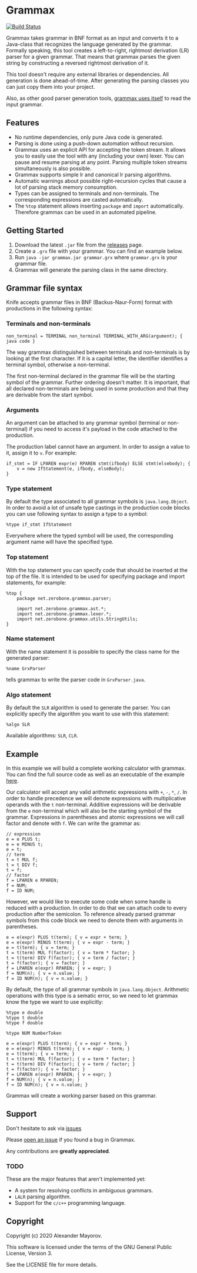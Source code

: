 # Grammax
[![Build Status](https://travis-ci.org/ZeroBone/Grammax.svg?branch=master)](https://travis-ci.org/ZeroBone/Grammax)

Grammax takes grammar in BNF format as an input and converts it to a Java-class that recognizes the language generated by the grammar. Formally speaking, this tool creates a left-to-right, rightmost derivation (LR) parser for a given grammar. That means that grammax parses the given string by constructing a reversed rightmost derivation of it.

This tool doesn't require any external libraries or dependencies. All generation is done ahead-of-time. After generating the parsing classes you can just copy them into your project.

Also, as other good parser generation tools, [grammax uses itself](https://github.com/ZeroBone/Grammax/blob/master/run/grammax.grx) to read the input grammar.

## Features

* No runtime dependencies, only pure Java code is generated.
* Parsing is done using a push-down automation without recursion.
* Grammax uses an explicit API for accepting the token stream. It allows you to easily use the tool with any (including your own) lexer. You can pause and resume parsing at any point. Parsing multiple token streams simultaneously is also possible.
* Grammax supports simple lr and canonical lr parsing algorithms.
* Automatic warnings about possible right-recursion cycles that cause a lot of parsing stack memory consumption.
* Types can be assigned to terminals and non-terminals. The corresponding expressions are casted automatically.
* The `%top` statement allows inserting `package` and `import` automatically. Therefore grammax can be used in an automated pipeline.

## Getting Started

1. Download the latest `.jar` file from the [releases](https://github.com/ZeroBone/Grammax/releases) page.
2. Create a `.grx` file with your grammar. You can find an example below.
3. Run `java -jar grammax.jar grammar.grx` where `grammar.grx` is your grammar file.
4. Grammax will generate the parsing class in the same directory.

## Grammar file syntax

Knife accepts grammar files in BNF (Backus-Naur-Form) format with productions in the following syntax:

### Terminals and non-terminals

```
non_terminal = TERMINAL non_terminal TERMINAL_WITH_ARG(argument); { java code }
```

The way grammax distinguished between terminals and non-terminals is by looking at the first character. If it is a capital letter, the identifier identifies a terminal symbol, otherwise a non-terminal.

The first non-terminal declared in the grammar file will be the starting symbol of the grammar. Further ordering doesn't matter. It is important, that all declared non-terminals are being used in some production and that they are derivable from the start symbol.

### Arguments

An argument can be attached to any grammar symbol (terminal or non-terminal) if you need to access it's payload in the code attached to the production.

The production label cannot have an argument. In order to assign a value to it, assign it to `v`. For example:

```
if_stmt = IF LPAREN expr(e) RPAREN stmt(ifbody) ELSE stmt(elsebody); {
	v = new IfStatement(e, ifbody, elseBody);
}
```

### Type statement

By default the type associated to all grammar symbols is `java.lang.Object`. In order to avoid a lot of unsafe type castings in the production code blocks you can use following syntax to assign a type to a symbol:

```
%type if_stmt IfStatement
```

Everywhere where the typed symbol will be used, the corresponding argument name will have the specified type.

### Top statement

With the top statement you can specify code that should be inserted at the top of the file. It is intended to be used for specifying package and import statements, for example:

```
%top {
    package net.zerobone.grammax.parser;

    import net.zerobone.grammax.ast.*;
    import net.zerobone.grammax.lexer.*;
    import net.zerobone.grammax.utils.StringUtils;
}
```

### Name statement

With the name statement it is possible to specify the class name for the generated parser:

```
%name GrxParser
```

tells grammax to write the parser code in `GrxParser.java`.

### Algo statement

By default the `SLR` algorithm is used to generate the parser. You can explicitly specify the algorithm you want to use with this statement:

```
%algo SLR
```

Available algorithms: `SLR`, `CLR`.

## Example

In this example we will build a complete working calculator with grammax. You can find the full source code as well as an executable of the example [here](https://github.com/ZeroBone/Grammax/tree/master/examples/calculator).

Our calculator will accept any valid arithmetic expressions with `+`, `-`, `*`, `/`. In order to handle precedence we will denote expressions with multiplicative operands with the `t` non-terminal. Additive expressions will be derivable from the `e` non-terminal which will also be the starting symbol of the grammar. Expressions in parentheses and atomic expressions we will call factor and denote with `f`. We can write the grammar as:

```
// expression
e = e PLUS t;
e = e MINUS t;
e = t;
// term
t = t MUL f;
t = t DIV f;
t = f;
// factor
f = LPAREN e RPAREN;
f = NUM;
f = ID NUM;
```

However, we would like to execute some code when some handle is reduced with a production. In order to do that we can attach code to every production after the semicolon. To reference already parsed grammar symbols from this code block we need to denote them with arguments in parentheses.

```
e = e(expr) PLUS t(term); { v = expr + term; }
e = e(expr) MINUS t(term); { v = expr - term; }
e = t(term); { v = term; }
t = t(term) MUL f(factor); { v = term * factor; }
t = t(term) DIV f(factor); { v = term / factor; }
t = f(factor); { v = factor; }
f = LPAREN e(expr) RPAREN; { v = expr; }
f = NUM(n); { v = n.value; }
f = ID NUM(n); { v = n.value; }
```

By default, the type of all grammar symbols in `java.lang.Object`. Arithmetic operations with this type is a sematic error, so we need to let grammax know the type we want to use explicitly:

```
%type e double
%type t double
%type f double

%type NUM NumberToken

e = e(expr) PLUS t(term); { v = expr + term; }
e = e(expr) MINUS t(term); { v = expr - term; }
e = t(term); { v = term; }
t = t(term) MUL f(factor); { v = term * factor; }
t = t(term) DIV f(factor); { v = term / factor; }
t = f(factor); { v = factor; }
f = LPAREN e(expr) RPAREN; { v = expr; }
f = NUM(n); { v = n.value; }
f = ID NUM(n); { v = n.value; }
```

Grammax will create a working parser based on this grammar.

## Support

Don't hesitate to ask via [issues](https://github.com/ZeroBone/Grammax/issues)

Please [open an issue](https://github.com/ZeroBone/Grammax/issues) if you found a bug in Grammax.

Any contributions are **greatly appreciated**.

### TODO

These are the major features that aren't implemented yet:

* A system for resolving conflicts in ambiguous grammars.
* `LALR` parsing algorithm.
* Support for the `c/c++` programming language.

## Copyright

Copyright (c) 2020 Alexander Mayorov.

This software is licensed under the terms of the GNU General Public License, Version 3.

See the LICENSE file for more details.